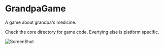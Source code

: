 # GrandpaGame
A game about grandpa's medicine. 

Check the core directory for game code.  Evertying else is platform specific.


![ScreenShot](http://i.imgur.com/wIZqDj2.gif)
